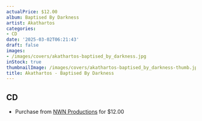 ```yaml
---
actualPrice: $12.00
album: Baptised By Darkness
artist: Akathartos
categories:
- CD
date: '2025-03-02T06:21:43'
draft: false
images:
- /images/covers/akathartos-baptised_by_darkness.jpg
inStock: true
thumbnailImage: /images/covers/akathartos-baptised_by_darkness-thumb.jpg
title: Akathartos - Baptised By Darkness
---
```


## CD
* Purchase from [NWN Productions](http://shop.nwnprod.com/index.php?route=product/product&path=93&product_id=45459&sort=pd.name&order=ASC) for $12.00
